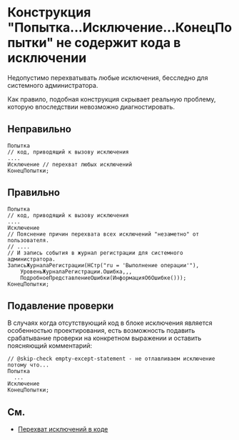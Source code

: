 # Конструкция "Попытка...Исключение...КонецПопытки" не содержит кода в исключении

Недопустимо перехватывать любые исключения, бесследно для системного
администратора.

Как правило, подобная конструкция скрывает реальную проблему, которую
впоследствии невозможно диагностировать.

## Неправильно

```bsl
Попытка  
// код, приводящий к вызову исключения  
....  
Исключение // перехват любых исключений  
КонецПопытки;
```

## Правильно

```bsl
Попытка  
// код, приводящий к вызову исключения  
....  
Исключение  
// Пояснение причин перехвата всех исключений "незаметно" от пользователя.  
// ....  
// И запись события в журнал регистрации для системного администратора.  
ЗаписьЖурналаРегистрации(НСтр("ru = 'Выполнение операции'"),  
    УровеньЖурналаРегистрации.Ошибка,,,  
    ПодробноеПредставлениеОшибки(ИнформацияОбОшибке()));  
КонецПопытки;
```

## Подавление проверки

В случаях когда отсутствующий код в блоке исключения является особенностью проектирования, есть возможность
подавить срабатывание проверки на конкретном выражении и оставить поясняющий комментарий:
```bsl
// @skip-check empty-except-statement - не отлавливаем исключение потому что...
Попытка
  ... 
Исключение
КонецПопытки;
```

## См.

- [Перехват исключений в коде](https://its.1c.ru/db/v8std#content:499:hdoc:2)